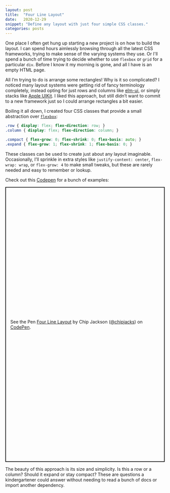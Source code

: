 ```yaml
---
layout: post
title:  "Four Line Layout"
date:   2020-12-29
snippet: "Define any layout with just four simple CSS classes."
categories: posts
---
```


One place I often get hung up starting a new project is on how to build the
layout. I can spend hours aimlessly browsing through all the latest CSS
frameworks, trying to make sense of the varying systems they use.  Or I'll
spend a bunch of time trying to decide whether to use `flexbox` or `grid`
for a particular `div`. Before I know it my morning is gone, and all I
have is an empty HTML page.

All I’m trying to do is arrange some rectangles! Why is
it so complicated? I noticed many layout systems were getting rid of fancy
terminology completely, instead opting for just rows and columns like
[elm-ui](https://package.elm-lang.org/packages/mdgriffith/elm-ui/1.1.8/Element#row),
or simply stacks like [Apple
UIKit](https://developer.apple.com/documentation/uikit/view_layout). I liked
this approach, but still didn’t want to commit to a new framework just so I
could arrange rectangles a bit easier.

Boiling it all down, I created four CSS classes that provide a small
abstraction over [`flexbox`](https://css-tricks.com/snippets/css/a-guide-to-flexbox/):

```css
.row { display: flex; flex-direction: row; }
.column { display: flex; flex-direction: column; }

.compact { flex-grow: 0; flex-shrink: 0; flex-basis: auto; }
.expand { flex-grow: 1; flex-shrink: 1; flex-basis: 0; }
```

These classes can be used to create just about any layout imaginable.
Occasionally, I’ll sprinkle in extra styles like `justify-content: center`,
`flex-wrap: wrap`, or `flex-grow: 4` to make small tweaks, but these are rarely
needed and easy to remember or lookup.

Check out this [Codepen](https://codepen.io/chipjacks/pen/XWjVQqd) for a bunch of examples:
<p class="codepen" data-height="870" data-theme-id="light" data-default-tab="result" data-user="chipjacks" data-slug-hash="XWjVQqd" style="height: 870px; box-sizing: border-box; display: flex; align-items: center; justify-content: center; border: 2px solid; margin: 1em 0; padding: 1em;" data-pen-title="Four Line Layout">
  <span>See the Pen <a href="https://codepen.io/chipjacks/pen/XWjVQqd">
  Four Line Layout</a> by Chip Jackson (<a href="https://codepen.io/chipjacks">@chipjacks</a>)
  on <a href="https://codepen.io">CodePen</a>.</span>
</p>
<script async src="https://cpwebassets.codepen.io/assets/embed/ei.js"></script>

The beauty of this approach is its size and simplicity. Is this a row or a
column? Should it expand or stay compact? These are questions a kindergartener
could answer without needing to read a bunch of docs or import another
dependency.
